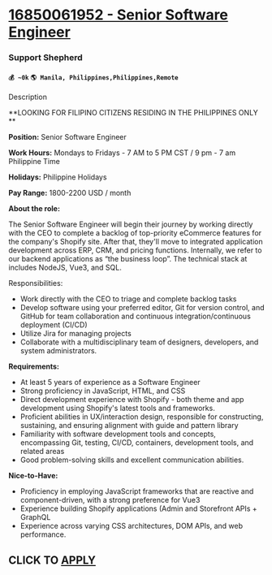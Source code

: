 # [16850061952 - Senior Software Engineer](https://www.remotewlb.com/apply/16850061952-senior-software-engineer)  
### Support Shepherd  
#### `💰 ~0k` `🌎 Manila, Philippines,Philippines,Remote`  

Description

**LOOKING FOR FILIPINO CITIZENS RESIDING IN THE PHILIPPINES ONLY  
**

 **Position:** Senior Software Engineer

 **Work Hours:** Mondays to Fridays - 7 AM to 5 PM CST / 9 pm - 7 am Philippine Time

 **Holidays:** Philippine Holidays

 **Pay Range:** 1800-2200 USD / month

  
 **About the role:**

The Senior Software Engineer will begin their journey by working directly with the CEO to complete a backlog of top-priority eCommerce features for the company's Shopify site. After that, they'll move to integrated application development across ERP, CRM, and pricing functions. Internally, we refer to our backend applications as “the business loop”. The technical stack at includes NodeJS, Vue3, and SQL.  

Responsibilities:

  * Work directly with the CEO to triage and complete backlog tasks
  * Develop software using your preferred editor, Git for version control, and GitHub for team collaboration and continuous integration/continuous deployment (CI/CD)
  * Utilize Jira for managing projects
  * Collaborate with a multidisciplinary team of designers, developers, and system administrators.

  
  

**Requirements:**

  * At least 5 years of experience as a Software Engineer
  * Strong proficiency in JavaScript, HTML, and CSS
  * Direct development experience with Shopify - both theme and app development using Shopify's latest tools and frameworks.
  * Proficient abilities in UX/interaction design, responsible for constructing, sustaining, and ensuring alignment with guide and pattern library
  * Familiarity with software development tools and concepts, encompassing Git, testing, CI/CD, containers, development tools, and related areas
  * Good problem-solving skills and excellent communication abilities.

**Nice-to-Have:**

  * Proficiency in employing JavaScript frameworks that are reactive and component-driven, with a strong preference for Vue3
  * Experience building Shopify applications (Admin and Storefront APIs + GraphQL
  * Experience across varying CSS architectures, DOM APIs, and web performance.

  
## CLICK TO [APPLY](https://www.remotewlb.com/apply/16850061952-senior-software-engineer)

